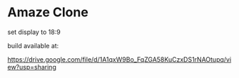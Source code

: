 # Amaze Clone

set display to 18:9

build available at:

https://drive.google.com/file/d/1A1qxW9Bo_FqZGA58KuCzxDS1rNAOtupq/view?usp=sharing
